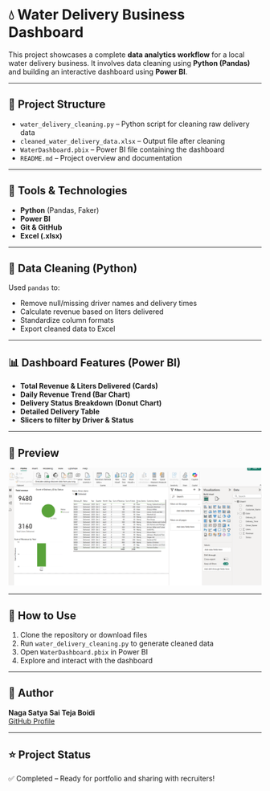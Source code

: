 
# 💧 Water Delivery Business Dashboard

This project showcases a complete **data analytics workflow** for a local water delivery business. It involves data cleaning using **Python (Pandas)** and building an interactive dashboard using **Power BI**.

---

## 📁 Project Structure

- `water_delivery_cleaning.py` – Python script for cleaning raw delivery data  
- `cleaned_water_delivery_data.xlsx` – Output file after cleaning  
- `WaterDashboard.pbix` – Power BI file containing the dashboard  
- `README.md` – Project overview and documentation  

---

## 🔧 Tools & Technologies

- **Python** (Pandas, Faker)  
- **Power BI**  
- **Git & GitHub**  
- **Excel (.xlsx)**  

---

## 🧹 Data Cleaning (Python)

Used `pandas` to:
- Remove null/missing driver names and delivery times  
- Calculate revenue based on liters delivered  
- Standardize column formats  
- Export cleaned data to Excel  

---

## 📊 Dashboard Features (Power BI)

- **Total Revenue & Liters Delivered (Cards)**  
- **Daily Revenue Trend (Bar Chart)**  
- **Delivery Status Breakdown (Donut Chart)**  
- **Detailed Delivery Table**  
- **Slicers to filter by Driver & Status**  

---

## 📸 Preview

![Dashboard Screenshot](dashboard.png)

---

## 🚀 How to Use

1. Clone the repository or download files  
2. Run `water_delivery_cleaning.py` to generate cleaned data  
3. Open `WaterDashboard.pbix` in Power BI  
4. Explore and interact with the dashboard  

---

## 📌 Author

**Naga Satya Sai Teja Boidi**  
[GitHub Profile](https://github.com/saitejaboidi)

---

## ⭐ Project Status

✅ Completed – Ready for portfolio and sharing with recruiters!


